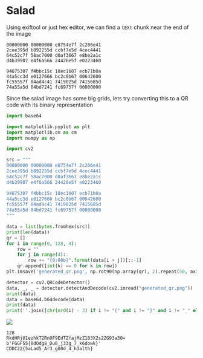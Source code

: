 # Salad

Using exiftool or just hex editor, we can find a `tEXt` chunk near the end of the image

```text
00000000 00000000 e8754e7f 2c206e41
2cee395d b892255d ccbf7e5d 4cec4441
64c52c7f 58ac7000 d0af3667 e8be2a1c
d4b39907 e4f6a566 24426e5f e0223460

94875307 f4bbc15c 18ec1607 ecb71b0a
44a5cc3d e0127666 bc2c0b67 00642600
fc55557f 04ad4c41 7419025d 7415685d
74a55a5d 04bd7241 fc69757f 00000000
```

Since the salad image has some big grids, lets try converting this to a QR code with its binary representation

```python
import base64

import matplotlib.pyplot as plt
import matplotlib.cm as cm
import numpy as np

import cv2

src = """
00000000 00000000 e8754e7f 2c206e41
2cee395d b892255d ccbf7e5d 4cec4441
64c52c7f 58ac7000 d0af3667 e8be2a1c
d4b39907 e4f6a566 24426e5f e0223460

94875307 f4bbc15c 18ec1607 ecb71b0a
44a5cc3d e0127666 bc2c0b67 00642600
fc55557f 04ad4c41 7419025d 7415685d
74a55a5d 04bd7241 fc69757f 00000000
"""

data = list(bytes.fromhex(src))
print(len(data))
qr = []
for i in range(0, 128, 4):
    row = ""
    for j in range(4):
        row += "{0:08b}".format(data[i + j])[::-1]
    qr.append([int(k) == 0 for k in row])
plt.imsave('generated_qr.png', np.rot90(np.array(qr), 2).repeat(50, axis=0).repeat(50, axis=1), cmap=cm.gray)

detector = cv2.QRCodeDetector()
data, _, _ = detector.detectAndDecode(cv2.imread("generated_qr.png"))
print(data)
data = base64.b64decode(data)
print(data)
print(''.join([chr(ord(i) - 3) if i != "{" and i != "}" and i != "_" else i for i in data.decode()]))
```

![](generated_qr.png)

```text
128
RkdHRjU1ezhkT2RnOF9EdTZfajMzZ183X2s2ZG93a30=
b'FGGF55{8dOdg8_Du6_j33g_7_k6dowk}'
CDDC22{5aLad5_Ar3_g00d_4_h3alth}
```